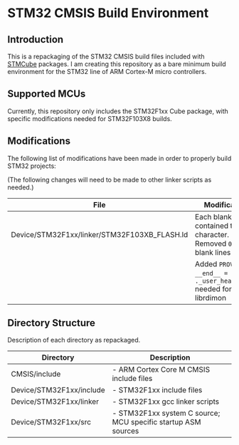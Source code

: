 # STM32 CMSIS Build Environment

## Introduction

This is a repackaging of the STM32 CMSIS build files included with [STMCube](http://www.st.com/en/embedded-software/stm32cube-mcu-packages.html) packages.  I am creating this repository as a bare minimum build environment for the STM32 line of ARM Cortex-M micro controllers. 

## Supported MCUs

Currently, this repository only includes the STM32F1xx Cube package, with specific modifications needed for STM32F103X8 builds.

## Modifications

The following list of modifications have been made in order to properly build STM32 projects:

(The following changes will need to be made to other linker scripts as needed.)

| File                                         | Modification                                                                 | 
| ---------------------------------------------|------------------------------------------------------------------------------|
| Device/STM32F1xx/linker/STM32F103XB_FLASH.ld | Each blank line contained the `0` character.  Removed `0` from blank lines   |
|                                              | Added `PROVIDE ( __end__ = . );` to `._user_heap_stack` needed for librdimon |

##  Directory Structure

Description of each directory as repackaged. 

| Directory                |   Description                                                |
| -------------------------|--------------------------------------------------------------|
| CMSIS/include			   | - ARM Cortex Core M CMSIS include files                      |
| Device/STM32F1xx/include | - STM32F1xx include files                                    |
| Device/STM32F1xx/linker  | - STM32F1xx gcc linker scripts                               |
| Device/STM32F1xx/src	   | - STM32F1xx system C source; MCU specific startup ASM sources|




